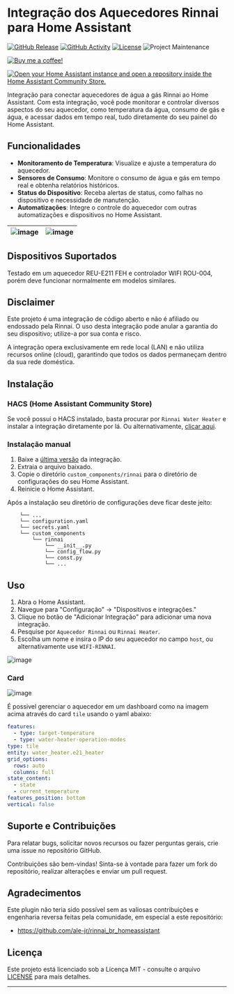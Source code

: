 # Integração dos Aquecedores Rinnai para Home Assistant

[![GitHub Release][releases-shield]][releases]
[![GitHub Activity][commits-shield]][commits]
[![License][license-shield]](LICENSE)
![Project Maintenance][maintenance-shield]

[![Buy me a coffee!](https://www.buymeacoffee.com/assets/img/custom_images/black_img.png)][buymecoffee]

[![Open your Home Assistant instance and open a repository inside the Home Assistant Community Store.](https://my.home-assistant.io/badges/hacs_repository.svg)](https://my.home-assistant.io/redirect/hacs_repository/?owner=mukaschultze&repository=ha-aquecedor-rinnai&category=integration)

<!-- [![Discord][discord-shield]][discord] -->
<!-- [![Community Forum][forum-shield]][forum] -->

Integração para conectar aquecedores de água a gás Rinnai ao Home Assistant. Com esta integração, você pode monitorar e
controlar diversos aspectos do seu aquecedor, como temperatura da água, consumo de gás e água, e acessar dados em tempo
real, tudo diretamente do seu painel do Home Assistant.

## Funcionalidades

- **Monitoramento de Temperatura**: Visualize e ajuste a temperatura do aquecedor.
- **Sensores de Consumo**: Monitore o consumo de água e gás em tempo real e obtenha relatórios históricos.
- **Status do Dispositivo**: Receba alertas de status, como falhas no dispositivo e necessidade de manutenção.
- **Automatizações**: Integre o controle do aquecedor com outras automatizações e dispositivos no Home Assistant.

| ![image](https://github.com/user-attachments/assets/3764a17f-a613-4627-89e1-3a4b64a07c44) | ![image](https://github.com/user-attachments/assets/d7581e4e-ed77-44cd-9efd-30d36108aa98) |
| :---------------------------------------------------------------------------------------: | :---------------------------------------------------------------------------------------: |

## Dispositivos Suportados

Testado em um aquecedor REU-E211 FEH e controlador WIFI ROU-004, porém deve funcionar normalmente em modelos similares.

## Disclaimer

Este projeto é uma integração de código aberto e não é afiliado ou endossado pela Rinnai. O uso desta integração pode
anular a garantia do seu dispositivo; utilize-a por sua conta e risco.

A integração opera exclusivamente em rede local (LAN) e não utiliza recursos online (cloud), garantindo que todos os
dados permaneçam dentro da sua rede doméstica.

## Instalação

### HACS (Home Assistant Community Store)

Se você possui o HACS instalado, basta procurar por `Rinnai Water Heater` e instalar a integração diretamente por lá. Ou
alternativamente, [clicar
aqui](https://my.home-assistant.io/redirect/hacs_repository/?owner=mukaschultze&repository=ha-aquecedor-rinnai&category=integration).

### Instalação manual

1. Baixe a [última versão](https://github.com/mukaschultze/ha-aquecedor-rinnai/releases/latest) da integração.
2. Extraia o arquivo baixado.
3. Copie o diretório `custom_components/rinnai` para o diretório de configurações do seu Home Assistant.
4. Reinicie o Home Assistant.

Após a instalação seu diretório de configurações deve ficar deste jeito:

```text
    └── ...
    └── configuration.yaml
    └── secrets.yaml
    └── custom_components
        └── rinnai
            └── __init__.py
            └── config_flow.py
            └── const.py
            └── ...
```

## Uso

1. Abra o Home Assistant.
2. Navegue para "Configuração" -> "Dispositivos e integrações."
3. Clique no botão de "Adicionar Integração" para adicionar uma nova integração.
4. Pesquise por `Aquecedor Rinnai` ou `Rinnai Heater`.
5. Escolha um nome e insira o IP do seu aquecedor no campo `host`, ou alternativamente use `WIFI-RINNAI`.

![image](https://github.com/user-attachments/assets/e7889628-f046-4fca-91b2-64131481e08f)

### Card

![image](https://github.com/user-attachments/assets/1125684e-54db-4784-b77d-66c64d16b3f3)

É possivel gerenciar o aquecedor em um dashboard como na imagem acima através do card `tile` usando o yaml abaixo:

```yaml
features:
  - type: target-temperature
  - type: water-heater-operation-modes
type: tile
entity: water_heater.e21_heater
grid_options:
  rows: auto
  columns: full
state_content:
  - state
  - current_temperature
features_position: bottom
vertical: false
```

## Suporte e Contribuições

Para relatar bugs, solicitar novos recursos ou fazer perguntas gerais, crie uma issue no repositório GitHub.

Contribuições são bem-vindas! Sinta-se à vontade para fazer um fork do repositório, realizar alterações e enviar um pull request.

## Agradecimentos

Este plugin não teria sido possível sem as valiosas contribuições e engenharia reversa feitas pela comunidade, em especial a este repositório:

- https://github.com/ale-jr/rinnai_br_homeassistant

## Licença

Este projeto está licenciado sob a Licença MIT - consulte o arquivo [LICENSE](./LICENSE) para mais detalhes.

---

[integration_blueprint]: https://github.com/mukaschultze/ha-aquecedor-rinnai
[buymecoffee]: https://www.buymeacoffee.com/mukaschultze
[buymecoffeebadge]: https://img.shields.io/badge/buy%20me%20a%20coffee-donate-yellow.svg?style=for-the-badge
[commits-shield]: https://img.shields.io/github/commit-activity/y/mukaschultze/ha-aquecedor-rinnai.svg?style=for-the-badge
[commits]: https://github.com/mukaschultze/ha-aquecedor-rinnai/commits/main
[discord]: https://discord.gg/Qa5fW2R
[discord-shield]: https://img.shields.io/discord/330944238910963714.svg?style=for-the-badge
[exampleimg]: example.png
[forum-shield]: https://img.shields.io/badge/community-forum-brightgreen.svg?style=for-the-badge
[forum]: https://community.home-assistant.io/
[license-shield]: https://img.shields.io/github/license/mukaschultze/ha-aquecedor-rinnai.svg?style=for-the-badge
[maintenance-shield]: https://img.shields.io/badge/maintainer-%40mukaschultze-blue.svg?style=for-the-badge
[releases-shield]: https://img.shields.io/github/release/mukaschultze/ha-aquecedor-rinnai.svg?style=for-the-badge
[releases]: https://github.com/mukaschultze/ha-aquecedor-rinnai/releases
